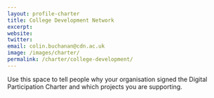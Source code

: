 ```yaml
---
layout: profile-charter
title: College Development Network
excerpt: 
website: 
twitter: 
email: colin.buchanan@cdn.ac.uk
image: /images/charter/
permalink: /charter/college-development/
---
```


Use this space to tell people why your organisation signed the Digital Participation Charter and which projects you are supporting.
